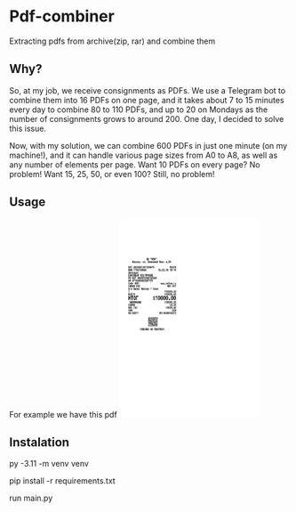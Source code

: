 # Pdf-combiner
 Extracting pdfs from archive(zip, rar) and combine them

## Why?
 So, at my job, we receive consignments as PDFs. We use a Telegram bot to combine them into 16 PDFs on one page, and it takes about 7 to 15 minutes every day to combine 80 to 110 PDFs, and up to 20 on Mondays as the number of consignments grows to around 200. One day, I decided to solve this issue.

 Now, with my solution, we can combine 600 PDFs in just one minute (on my machine!), and it can handle various page sizes from A0 to A8, as well as any number of elements per page. Want 10 PDFs on every page? No problem! Want 15, 25, 50, or even 100? Still, no problem!
## Usage
 For example we have this pdf
 <img src="https://github.com/DDExpo/Pdf-combiner/blob/main/media/example_pdf.jpg" width=50% height=50%>

## Instalation

py -3.11 -m venv venv

pip install -r requirements.txt

run main.py
